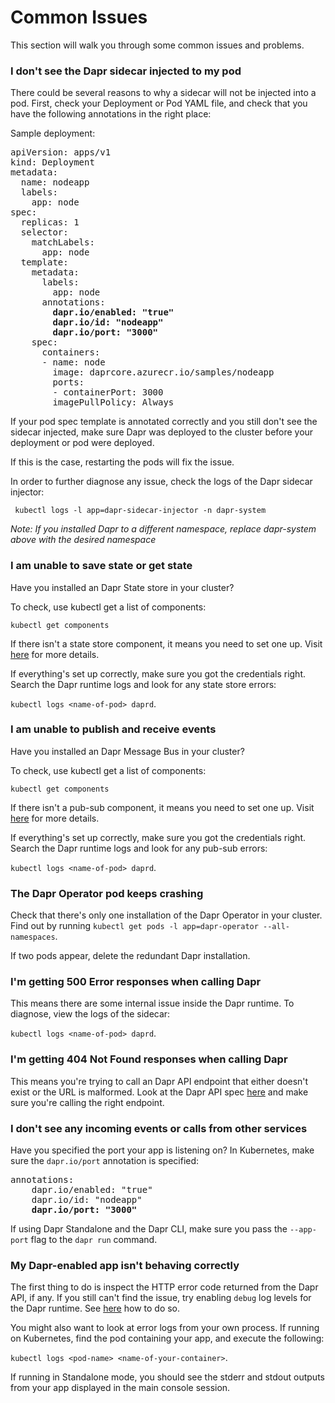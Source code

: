 # Common Issues

This section will walk you through some common issues and problems.

### I don't see the Dapr sidecar injected to my pod

There could be several reasons to why a sidecar will not be injected into a pod.
First, check your Deployment or Pod YAML file, and check that you have the following annotations in the right place:

Sample deployment:

<pre>
apiVersion: apps/v1
kind: Deployment
metadata:
  name: nodeapp
  labels:
    app: node
spec:
  replicas: 1
  selector:
    matchLabels:
      app: node
  template:
    metadata:
      labels:
        app: node
      annotations:
        <b>dapr.io/enabled: "true"</b>
        <b>dapr.io/id: "nodeapp"</b>
        <b>dapr.io/port: "3000"</b>
    spec:
      containers:
      - name: node
        image: daprcore.azurecr.io/samples/nodeapp
        ports:
        - containerPort: 3000
        imagePullPolicy: Always
</pre>

If your pod spec template is annotated correctly and you still don't see the sidecar injected, make sure Dapr was deployed to the cluster before your deployment or pod were deployed.

If this is the case, restarting the pods will fix the issue.

In order to further diagnose any issue, check the logs of the Dapr sidecar injector:

```
 kubectl logs -l app=dapr-sidecar-injector -n dapr-system
```

*Note: If you installed Dapr to a different namespace, replace dapr-system above with the desired namespace*

### I am unable to save state or get state

Have you installed an Dapr State store in your cluster?

To check, use kubectl get a list of components:

`kubectl get components`

If there isn't a state store component, it means you need to set one up.
Visit [here](../components/redis.md) for more details.

If everything's set up correctly, make sure you got the credentials right.
Search the Dapr runtime logs and look for any state store errors:

`kubectl logs <name-of-pod> daprd`.

### I am unable to publish and receive events

Have you installed an Dapr Message Bus in your cluster?

To check, use kubectl get a list of components:

`kubectl get components`

If there isn't a pub-sub component, it means you need to set one up.
Visit [here](../components/redis.md#configuring-redis-for-pubsub) for more details.

If everything's set up correctly, make sure you got the credentials right.
Search the Dapr runtime logs and look for any pub-sub errors:

`kubectl logs <name-of-pod> daprd`.

### The Dapr Operator pod keeps crashing

Check that there's only one installation of the Dapr Operator in your cluster.
Find out by running `kubectl get pods -l app=dapr-operator --all-namespaces`.

If two pods appear, delete the redundant Dapr installation.

### I'm getting 500 Error responses when calling Dapr

This means there are some internal issue inside the Dapr runtime.
To diagnose, view the logs of the sidecar:

`kubectl logs <name-of-pod> daprd`.

### I'm getting 404 Not Found responses when calling Dapr

This means you're trying to call an Dapr API endpoint that either doesn't exist or the URL is malformed.
Look at the Dapr API spec [here](https://github.com/daprcore/spec) and make sure you're calling the right endpoint.

### I don't see any incoming events or calls from other services

Have you specified the port your app is listening on?
In Kubernetes, make sure the `dapr.io/port` annotation is specified:

<pre>
annotations:
    dapr.io/enabled: "true"
    dapr.io/id: "nodeapp"
    <b>dapr.io/port: "3000"</b>
</pre>

If using Dapr Standalone and the Dapr CLI, make sure you pass the `--app-port` flag to the `dapr run` command.

### My Dapr-enabled app isn't behaving correctly

The first thing to do is inspect the HTTP error code returned from the Dapr API, if any.
If you still can't find the issue, try enabling `debug` log levels for the Dapr runtime. See [here](logs.md) how to do so.

You might also want to look at error logs from your own process. If running on Kubernetes, find the pod containing your app, and execute the following:

`kubectl logs <pod-name> <name-of-your-container>`.

If running in Standalone mode, you should see the stderr and stdout outputs from your app displayed in the main console session.
